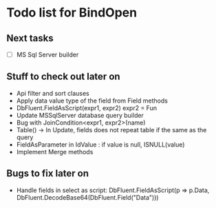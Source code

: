 Todo list for BindOpen
====

## Next tasks

- [ ] MS Sql Server builder

## Stuff to check out later on

* Api filter and sort clauses
* Apply data value type of the field from Field<T> methods
* DbFluent.FieldAsScript<DbImage>(expr1, expr2) expr2 = Fun<field>
* Update MSSqlServer database query builder
* Bug with JoinCondition<expr1, expr2>(name)
* Table<DbAddress>() -> In Update, fields does not repeat table if the same as the query
* FieldAsParameter<DbClient> in IdValue : if value is null, ISNULL(value)
* Implement Merge methods

## Bugs to fix later on

* Handle fields in select as script: DbFluent.FieldAsScript<DbImage>(p => p.Data, DbFluent.DecodeBase64(DbFluent.Field("Data")))
